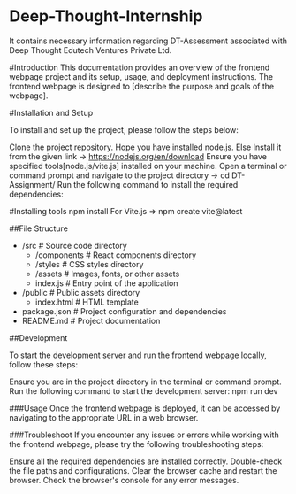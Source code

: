 # Deep-Thought-Internship
It contains necessary information regarding DT-Assessment associated with Deep Thought Edutech Ventures Private Ltd.

#Introduction
This documentation provides an overview of the frontend webpage project and its setup, usage, and deployment instructions. The frontend webpage is designed to [describe the purpose and goals of the webpage].

#Installation and Setup

To install and set up the project, please follow the steps below:

Clone the project repository.
Hope you have installed node.js. Else Install it from the given link -> https://nodejs.org/en/download
Ensure you have specified tools[node.js/vite.js]  installed on your machine.
Open a terminal or command prompt and navigate to the project directory -> cd DT-Assignment/
Run the following command to install the required dependencies:


#Installing tools 
npm install 
For Vite.js => npm create vite@latest


##File Structure
- /src                # Source code directory
  - /components      # React components directory
  - /styles          # CSS styles directory
  - /assets          # Images, fonts, or other assets
  - index.js          # Entry point of the application
- /public             # Public assets directory
  - index.html        # HTML template
- package.json        # Project configuration and dependencies
- README.md           # Project documentation

##Development

To start the development server and run the frontend webpage locally, follow these steps:

Ensure you are in the project directory in the terminal or command prompt.
Run the following command to start the development server:
npm run dev

###Usage
Once the frontend webpage is deployed, it can be accessed by navigating to the appropriate URL in a web browser.

###Troubleshoot
If you encounter any issues or errors while working with the frontend webpage, please try the following troubleshooting steps:

Ensure all the required dependencies are installed correctly.
Double-check the file paths and configurations.
Clear the browser cache and restart the browser.
Check the browser's console for any error messages.

###
